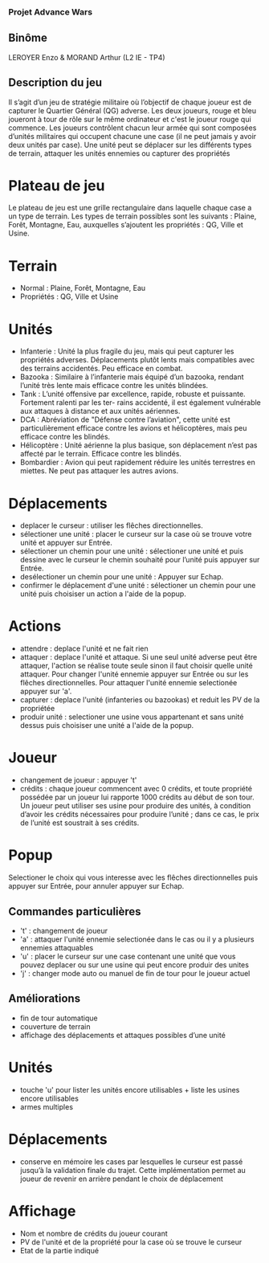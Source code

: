 ### Projet Advance Wars



## Binôme

LEROYER Enzo & MORAND Arthur (L2 IE - TP4)


## Description du jeu

Il s’agit d’un jeu de stratégie militaire où l’objectif de chaque joueur est de capturer le Quartier Général (QG) adverse. Les deux joueurs, rouge et bleu joueront à tour de rôle sur le même ordinateur et c'est le joueur rouge qui commence. Les joueurs contrôlent chacun leur armée qui sont composées d’unités militaires qui occupent chacune une case (il ne peut jamais y avoir deux unités par case). Une unité peut se déplacer sur les différents types de terrain, attaquer les unités ennemies ou capturer des propriétés

# Plateau de jeu
Le plateau de jeu est une grille rectangulaire dans laquelle chaque case a un type de terrain. Les types de terrain possibles sont les suivants : Plaine, Forêt, Montagne, Eau, auxquelles s’ajoutent les propriétés : QG, Ville et Usine.

# Terrain
- Normal : Plaine, Forêt, Montagne, Eau
- Propriétés : QG, Ville et Usine

# Unités
- Infanterie : Unité la plus fragile du jeu, mais qui peut capturer les propriétés adverses. Déplacements plutôt lents mais compatibles avec des terrains accidentés. Peu efficace en combat.
- Bazooka : Similaire à l’infanterie mais équipé d’un bazooka, rendant l’unité très lente mais efficace contre les unités blindées.
- Tank : L’unité offensive par excellence, rapide, robuste et puissante. Fortement ralenti par les ter- rains accidenté, il est également vulnérable aux attaques à distance et aux unités aériennes.
- DCA : Abréviation de "Défense contre l’aviation", cette unité est particulièrement efficace contre les avions et hélicoptères, mais peu efficace contre les blindés.
- Hélicoptère : Unité aérienne la plus basique, son déplacement n’est pas affecté par le terrain. Efficace contre les blindés.
- Bombardier : Avion qui peut rapidement réduire les unités terrestres en miettes. Ne peut pas attaquer les autres avions.

# Déplacements
- deplacer le curseur : utiliser les flêches directionnelles.
- sélectioner une unité : placer le curseur sur la case où se trouve votre unité et appuyer sur Entrée.
- sélectioner un chemin pour une unité : sélectioner une unité et puis dessine avec le curseur le chemin souhaité pour l’unité puis appuyer sur Entrée.
- desélectioner un chemin pour une unité : Appuyer sur Echap.
- confirmer le déplacement d'une unité : sélectioner un chemin pour une unité puis choisiser un action a l'aide de la popup.

# Actions
- attendre : deplace l'unité et ne fait rien
- attaquer : deplace l'unité et attaque. Si une seul unité adverse peut être attaquer, l'action se réalise toute seule sinon il faut choisir quelle unité attaquer. Pour changer l'unité ennemie appuyer sur Entrée ou sur les flêches directionnelles. Pour attaquer l'unité ennemie selectionée appuyer sur 'a'.
- capturer : deplace l'unité (infanteries ou bazookas) et reduit les PV de la propriétée
- produir unité : selectioner une usine vous appartenant et sans unité dessus puis choisiser une unité a l'aide de la popup.

# Joueur
- changement de joueur : appuyer 't'
- crédits : chaque joueur commencent avec 0 crédits, et toute propriété possédée par un joueur lui rapporte 1000 crédits au début de son tour. Un joueur peut utiliser ses usine pour produire des unités, à condition d’avoir les crédits nécessaires pour produire l’unité ; dans ce cas, le prix de l’unité est soustrait à ses crédits.

# Popup
Selectioner le choix qui vous interesse avec les flêches directionnelles puis appuyer sur Entrée, pour annuler appuyer sur Echap.


## Commandes particulières
- 't' : changement de joueur
- 'a' : attaquer l'unité ennemie selectionée dans le cas ou il y a plusieurs ennemies attaquables
- 'u' : placer le curseur sur une case contenant une unité que vous pouvez deplacer ou sur une usine qui peut encore produir des unites
- 'j' : changer mode auto ou manuel de fin de tour pour le joueur actuel


## Améliorations

- fin de tour automatique
- couverture de terrain
- affichage des déplacements et attaques possibles d’une unité

# Unités
- touche 'u' pour lister les unités encore utilisables + liste les usines encore utilisables
- armes multiples

# Déplacements
- conserve en mémoire les cases par lesquelles le curseur est passé jusqu’à la validation finale du trajet. Cette implémentation permet au joueur de revenir en arrière pendant le choix de déplacement

# Affichage
- Nom et nombre de crédits du joueur courant
- PV de l'unité et de la propriété pour la case où se trouve le curseur
- Etat de la partie indiqué